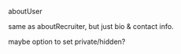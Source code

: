 aboutUser

same as aboutRecruiter, but just bio & contact info.

maybe option to set private/hidden? 